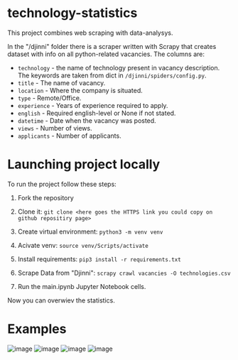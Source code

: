 # technology-statistics
This project combines web scraping with data-analysys.

In the "/djinni" folder there is a scraper written with Scrapy that creates dataset with info on all python-related vacancies.
The columns are: 
- `technology` - the name of technology present in vacancy description. The keywords are taken from dict in `/djinni/spiders/config.py`.
- `title` - The name of vacancy.
- `location` - Where the company is situated.
- `type` - Remote/Office.
- `experience` - Years of experience required to apply.
- `english` - Required english-level or None if not stated.
- `datetime` - Date when the vacancy was posted.
- `views` - Number of views.
- `applicants` - Number of applicants.

# Launching project locally
To run the project follow these steps:
1. Fork the repository

2. Clone it:
`git clone <here goes the HTTPS link you could copy on github repositiry page>`

3. Create virtual environment:
`python3 -m venv venv`

4. Acivate venv:
`source venv/Scripts/activate`

5. Install requirements:
`pip3 install -r requirements.txt`

6. Scrape Data from "Djinni":
`scrapy crawl vacancies -O technologies.csv`

7. Run the main.ipynb Jupyter Notebook cells.

Now you can overwiev the statistics.

# Examples
![image](https://github.com/Lyutillis/technology-statistics/assets/62535257/e278c4e8-3726-460b-80ac-a904408c00e9)
![image](https://github.com/Lyutillis/technology-statistics/assets/62535257/6de516e0-201e-47c3-8add-0cff4ffd6346)
![image](https://github.com/Lyutillis/technology-statistics/assets/62535257/8f29fe69-f7f0-4ad3-ad7f-dd49e21d9fa8)
![image](https://github.com/Lyutillis/technology-statistics/assets/62535257/6aacd522-147a-4a07-a676-0fe9d4900be0)


